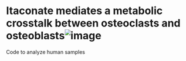 # Itaconate mediates a metabolic crosstalk between osteoclasts and osteoblasts![image](https://github.com/wirawara/itaconate_paper/assets/14986121/12738a2d-3512-4f9e-a3af-8a98f8dfa2f2)

Code to analyze human samples
